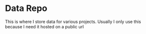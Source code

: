 # Data Repo

This is where I store data for various projects. Usually I only use this because I need it hosted on a public url
